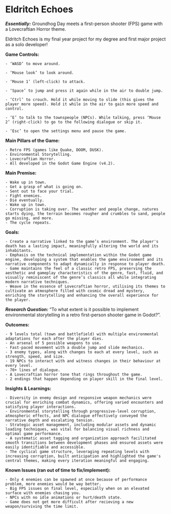 # Eldritch Echoes

 ***Essentially:*** Groundhog Day meets a first-person shooter (FPS) game with a Lovecraftian Horror theme.

 Eldritch Echoes is my final year project for my degree and first major project as a solo developer!

**Game Controls:**

    - ‘WASD’ to move around.

    - ‘Mouse look’ to look around.

    - ‘Mouse 1’ (left-click) to attack.

    - ‘Space’ to jump and press it again while in the air to double jump.

    - ‘Ctrl’ to crouch. Hold it while moving to slide (this gives the player more speed). Hold it while in the air to gain more speed and control.

    - ‘E’ to talk to the townspeople (NPCs). While talking, press ‘Mouse 2’ (right-click) to go to the following dialogue or skip it.

    - ‘Esc’ to open the settings menu and pause the game.


 **Main Pillars of the Game:**

    - Retro FPS (games like Quake, DOOM, DUSK).
    - Environmental Storytelling.
    - Lovecraftian Horror.
    - All developed in the Godot Game Engine (v4.2).

 **Main Premise:**

    - Wake up in town.
    - Get a grasp of what is going on.
    - Sent out to face your trial.
    - Fight enemies.
    - Die eventually.
    - Wake up in town.
    - Corruption is taking over. The weather and people change, natures starts dying, the terrain becomes rougher and crumbles to sand, people go missing, and more.
    - The cycle repeats.

 **Goals:**

    - Create a narrative linked to the game’s environment. The player's death has a lasting impact, meaningfully altering the world and its inhabitants. 
    - Emphasis on the technical implementation within the Godot game engine, developing a system that enables the game environment and its narrative components to adapt dynamically in response to player death.
    - Game maintains the feel of a classic retro FPS, preserving the aesthetic and gameplay characteristics of the genre, fast, fluid, and visually reminiscent of the genre’s classics all while integrating modern narrative techniques. 
    - Weave in the essence of Lovecraftian horror, utilising its themes to cultivate an atmosphere filled with cosmic dread and mystery, enriching the storytelling and enhancing the overall experience for the player.

***Research Question:*** “To what extent is it possible to implement environmental storytelling in a retro first-person shooter game in Godot?”.

 **Outcomes:**

    - 9 levels total (town and battlefield) with multiple environmental adaptations for each after the player dies.
    - An arsenal of 5 possible weapons to use.
    - Fast-paced movement with a double jump and slide mechanics.
    - 3 enemy types, along with changes to each at every level, such as strength, speed, and size.
    - 19 NPCs to interact with and witness changes in their behaviour at every level.
    - 70+ lines of dialogue.
    - A Lovecraftian horror tone that rings throughout the game.
    - 2 endings that happen depending on player skill in the final level. 

 **Insights & Learnings:**

    - Diversity in enemy design and responsive weapon mechanics were crucial for enriching combat dynamics, offering varied encounters and satisfying player interactions.
    - Environmental storytelling through progressive-level corruption, atmospheric effects, and NPC dialogue effectively conveyed the narrative depth and escalating tension.
    - Strategic asset management, including modular assets and dynamic loading techniques, was vital for balancing visual richness and optimal game performance.
    - A systematic asset tagging and organization approach facilitated smooth transitions between development phases and ensured assets were easily identifiable and accessible.
    - The cyclical game structure, leveraging repeating levels with increasing corruption, built anticipation and highlighted the game's central themes, making every iteration meaningful and engaging.

 **Known Issues (ran out of time to fix/implement):**

    - Only 4 enemies can be spawned at once because of performance problem, more enemies would be way better.
    - Big FPS issues on final level, especially when on an elevated surface with enemies chasing you.
    - NPCs with no idle animations or hurt/death state.
    - Game does not get more difficult after recieving a new weapon/surviving the time limit.
